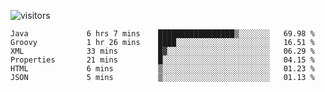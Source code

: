 ![visitors](https://visitor-badge.glitch.me/badge?page_id=superbaba.superbaba&left_color=green&right_color=red)

<!--START_SECTION:waka-->

```text
Java             6 hrs 7 mins    █████████████████▒░░░░░░░   69.98 %
Groovy           1 hr 26 mins    ████░░░░░░░░░░░░░░░░░░░░░   16.51 %
XML              33 mins         █▓░░░░░░░░░░░░░░░░░░░░░░░   06.29 %
Properties       21 mins         █░░░░░░░░░░░░░░░░░░░░░░░░   04.15 %
HTML             6 mins          ▒░░░░░░░░░░░░░░░░░░░░░░░░   01.23 %
JSON             5 mins          ▒░░░░░░░░░░░░░░░░░░░░░░░░   01.13 %
```

<!--END_SECTION:waka-->
